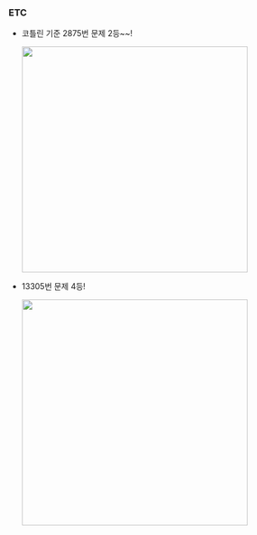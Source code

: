 ### ETC
- 코틀린 기준 2875번 문제 2등~~!

    <img src="https://user-images.githubusercontent.com/52561963/163757839-404c400c-4445-4250-88bc-4968639d1734.png" width="400" />
  
- 13305번 문제 4등!

  <img src="https://user-images.githubusercontent.com/52561963/173733933-1b5211ec-f4ba-49ab-85f6-d8fc3cd173df.png" width="400">